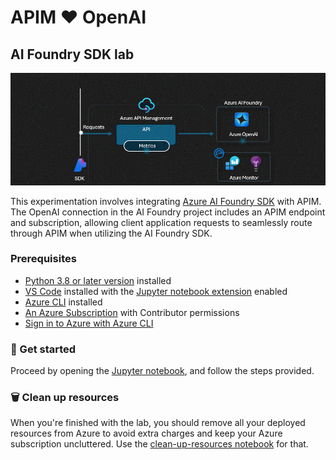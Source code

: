 # APIM ❤️ OpenAI

## AI Foundry SDK lab

![flow](../../images/ai-foundry-sdk.gif)

This experimentation involves integrating [Azure AI Foundry SDK](https://learn.microsoft.com/azure/ai-studio/how-to/develop/sdk-overview?tabs=async&pivots=programming-language-python) with APIM. The OpenAI connection in the AI Foundry project includes an APIM endpoint and subscription, allowing client application requests to seamlessly route through APIM when utilizing the AI Foundry SDK.

### Prerequisites

- [Python 3.8 or later version](https://www.python.org/) installed
- [VS Code](https://code.visualstudio.com/) installed with the [Jupyter notebook extension](https://marketplace.visualstudio.com/items?itemName=ms-toolsai.jupyter) enabled
- [Azure CLI](https://learn.microsoft.com/cli/azure/install-azure-cli) installed
- [An Azure Subscription](https://azure.microsoft.com/free/) with Contributor permissions
- [Sign in to Azure with Azure CLI](https://learn.microsoft.com/cli/azure/authenticate-azure-cli-interactively)

### 🚀 Get started

Proceed by opening the [Jupyter notebook](ai-foundry-sdk.ipynb), and follow the steps provided.

### 🗑️ Clean up resources

When you're finished with the lab, you should remove all your deployed resources from Azure to avoid extra charges and keep your Azure subscription uncluttered.
Use the [clean-up-resources notebook](clean-up-resources.ipynb) for that.
